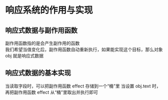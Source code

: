 # 响应系统的作用与实现

## 响应式数据与副作用函数

副作用函数指的是会产生副作用的函数  
我们希望当值变化后，副作用函数自动重新执行，如果能实现这个目标，那么对象 obj 就是响应式数据

## 响应式数据的基本实现

当读取字段时，可以把副作用函数 effect 存储到一个“桶”里
当设置 obj.text 时，再把副作用函数 effect 从“桶”里取出并执行即可
